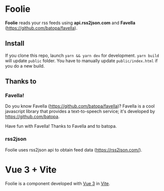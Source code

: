 # Foolie

**Foolie** reads your rss feeds using **api.rss2json.com** and **Favella** (https://github.com/batopa/favella).

## Install
If you clone this repo, launch `yarn && yarn dev` for development.
`yarn build` will update `public` folder. You have to manually update `public/index.html` if you do a new build.

## Thanks to 

### Favella!

Do you know Favella (https://github.com/batopa/favella)?
Favella is a cool javascript library that provides a text-to-speech service; it's developed by https://github.com/batopa.

Have fun with Favella!
Thanks to Favella and to batopa.

### rss2json

Foolie uses rss2json api to obtain feed data (https://rss2json.com/).

# Vue 3 + Vite

Foolie is a component developed with [Vue 3](https://v3.vuejs.org/) in [Vite](https://vitejs.dev/).
